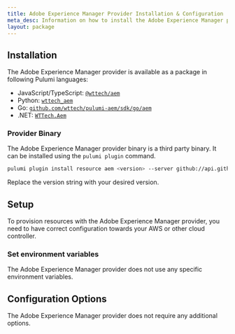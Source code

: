 ```yaml
---
title: Adobe Experience Manager Provider Installation & Configuration
meta_desc: Information on how to install the Adobe Experience Manager provider.
layout: package
---
```


## Installation

The Adobe Experience Manager provider is available as a package in following Pulumi languages:

* JavaScript/TypeScript: [`@wttech/aem`](https://www.npmjs.com/package/@wttech/aem)
* Python: [`wttech_aem`](https://pypi.org/project/wttech-aem/)
* Go: [`github.com/wttech/pulumi-aem/sdk/go/aem`](https://pkg.go.dev/github.com/wttech/pulumi-aem/sdk)
* .NET: [`WTTech.Aem`](https://www.nuget.org/packages/WTTech.Aem)

### Provider Binary

The Adobe Experience Manager provider binary is a third party binary. It can be installed using the `pulumi plugin` command.

```bash
pulumi plugin install resource aem <version> --server github://api.github.com/wttech
```

Replace the version string with your desired version.

## Setup

To provision resources with the Adobe Experience Manager provider, you need to have correct configuration towards your AWS or other cloud controller.

### Set environment variables

The Adobe Experience Manager provider does not use any specific environment variables.

## Configuration Options

The Adobe Experience Manager provider does not require any additional options.
